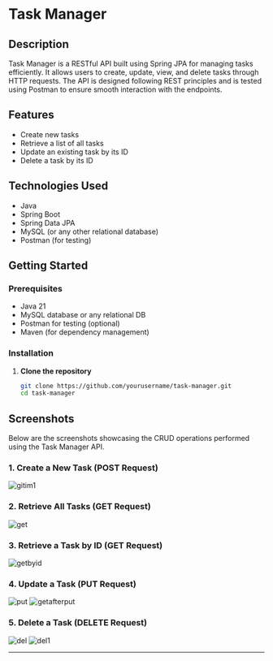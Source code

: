 # Task Manager

## Description
Task Manager is a RESTful API built using Spring JPA for managing tasks efficiently. It allows users to create, update, view, and delete tasks through HTTP requests. The API is designed following REST principles and is tested using Postman to ensure smooth interaction with the endpoints.

## Features
- Create new tasks
- Retrieve a list of all tasks
- Update an existing task by its ID
- Delete a task by its ID

## Technologies Used
- Java
- Spring Boot
- Spring Data JPA
- MySQL (or any other relational database)
- Postman (for testing)

## Getting Started

### Prerequisites
- Java 21
- MySQL database or any relational DB
- Postman for testing (optional)
- Maven (for dependency management)

### Installation

1. **Clone the repository**
   ```bash
   git clone https://github.com/yourusername/task-manager.git
   cd task-manager


## Screenshots

Below are the screenshots showcasing the CRUD operations performed using the Task Manager API.

### 1. Create a New Task (POST Request)
![gitim1](https://github.com/user-attachments/assets/ede34e99-9d21-4e23-ac66-cbb22751bb37)

### 2. Retrieve All Tasks (GET Request)
![get](https://github.com/user-attachments/assets/36b7d7e6-04e2-4059-b798-91f15ff33f2f)

### 3. Retrieve a Task by ID (GET Request)
![getbyid](https://github.com/user-attachments/assets/6d691185-d86e-4769-a2aa-84eab1dbb9c9)


### 4. Update a Task (PUT Request)
![put](https://github.com/user-attachments/assets/7c654bdb-3a69-4967-9ba8-b2c24d3d38fa)
![getafterput](https://github.com/user-attachments/assets/2c6a42cf-1360-45c7-a587-8f2ae3a9dc88)


### 5. Delete a Task (DELETE Request)
![del](https://github.com/user-attachments/assets/fa5ec725-1969-43c9-bbfa-719b0b0c619b)
![del1](https://github.com/user-attachments/assets/98748029-c3b9-46ce-a970-5dd058fa5d44)

---



